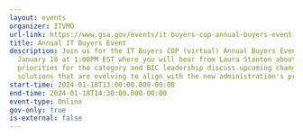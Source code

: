 ```yaml
---
layout: events
organizer: ITVMO
url-link: https://www.gsa.gov/events/it-buyers-cop-annual-buyers-event-11824
title: Annual IT Buyers Event
description: Join us for the IT Buyers COP (virtual) Annual Buyers Event on
  January 18 at 1:00PM EST where you will hear from Laura Stanton about
  priorities for the category and BIC leadership discuss upcoming changes, and
  solutions that are evolving to align with the new administration's priorities
start-time: 2024-01-18T13:00:00.000-00:00
end-time: 2024-01-18T14:30:00.000-00:00
event-type: Online
gov-only: true
is-external: false
---
```

